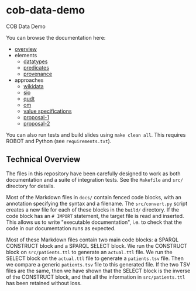# cob-data-demo

COB Data Demo

You can browse the documentation here:

- [overview](doc/overview.md)
- elements
    - [datatypes](doc/datatypes.md)
    - [predicates](doc/predicates.md)
    - [provenance](doc/provenance.md)
- approaches
    - [wikidata](doc/wikidata.md)
    - [sio](doc/sio.md)
    - [qudt](doc/qudt.md)
    - [om](doc/om.md)
    - [value specifications](doc/value-specifications.md)
    - [proposal-1](doc/proposal-1.md)
    - [proposal-2](doc/proposal-2.md)

You can also run tests and build slides using `make clean all`.
This requires ROBOT and Python (see `requirements.txt`).

## Technical Overview

The files in this repository have been carefully designed
to work as both documentation and a suite of integration tests.
See the `Makefile` and `src/` directory for details.

Most of the Markdown files in `docs/` contain fenced code blocks,
with an annotation specifying the syntax and a filename.
The `src/convert.py` script creates a new file for each of these blocks
in the `build/` directory.
If the code block has an `# IMPORT` statement, the target file is read and inserted.
This allows us to write "executable documentation",
i.e. to check that the code in our documentation runs as expected.

Most of these Markdown files contain two main code blocks:
a SPARQL CONSTRUCT block and a SPARQL SELECT block.
We run the CONSTRUCT block on `src/patients.ttl` to generate an `actual.ttl` file.
We run the SELECT block on the `actual.ttl` file to generate a `patients.tsv` file.
Then we compare a generic `patients.tsv` file to this generated file.
If the two TSV files are the same,
then we have shown that the SELECT block is the inverse of the CONSTRUCT block,
and that all the information in `src/patients.ttl` has been retained without loss.
